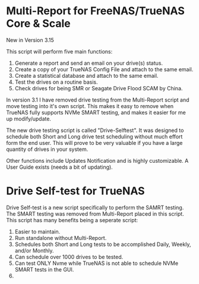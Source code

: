 # Multi-Report for FreeNAS/TrueNAS Core & Scale

New in Version 3.15

This script will perform five main functions:
1) Generate a report and send an email on your drive(s) status. 
2) Create a copy of your TrueNAS Config File and attach to the same email. 
3) Create a statistical database and attach to the same email.
4) Test the drives on a routine basis.
5) Check drives for being SMR or Seagate Drive Flood SCAM by China.

In version 3.1 I have removed drive testing from the Multi-Report script
and move testing into it's own script.  This makes it easy to remove
when TrueNAS fully supports NVMe SMART testing, and makes it easier
for me up modify/update.

The new drive testing script is called "Drive-Selftest".  It was designed
to schedule both Short and Long drive test scheduling without much effort
form the end user.  This will prove to be very valuable if you have a
large quantity of drives in your system.

Other functions include Updates Notification and is highly customizable.
A User Guide exists (needs a bit of updating).

# Drive Self-test for TrueNAS

Drive Self-test is a new script specifically to perform the SAMRT testing.
The SMART testing was removed from Multi-Report placed in this script.
This script has many benefits being a seperate script:
1) Easier to maintain.
2) Run standalone without Multi-Report.
3) Schedules both Short and Long tests to be accomplished Daily, Weekly, and/or Monthly.
4) Can schedule over 1000 drives to be tested.
5) Can test ONLY Nvme while TrueNAS is not able to schedule NVMe SMART tests in the GUI.
6) 
